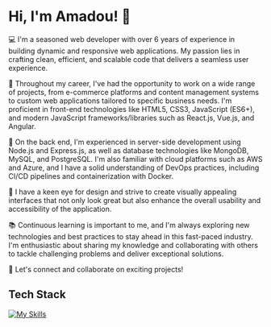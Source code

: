 # Hi, I'm Amadou! 👋

💻 I'm a seasoned web developer with over 6 years of experience in building dynamic and responsive web applications. My passion lies in crafting clean, efficient, and scalable code that delivers a seamless user experience.

🚀 Throughout my career, I've had the opportunity to work on a wide range of projects, from e-commerce platforms and content management systems to custom web applications tailored to specific business needs. I'm proficient in front-end technologies like HTML5, CSS3, JavaScript (ES6+), and modern JavaScript frameworks/libraries such as React.js, Vue.js, and Angular.

🔧 On the back end, I'm experienced in server-side development using Node.js and Express.js, as well as database technologies like MongoDB, MySQL, and PostgreSQL. I'm also familiar with cloud platforms such as AWS and Azure, and I have a solid understanding of DevOps practices, including CI/CD pipelines and containerization with Docker.

🎨 I have a keen eye for design and strive to create visually appealing interfaces that not only look great but also enhance the overall usability and accessibility of the application.

📚 Continuous learning is important to me, and I'm always exploring new technologies and best practices to stay ahead in this fast-paced industry. I'm enthusiastic about sharing my knowledge and collaborating with others to tackle challenging problems and deliver exceptional solutions.

🌟 Let's connect and collaborate on exciting projects!

## Tech Stack
[![My Skills](https://skillicons.dev/icons?i=js,html,css,wasm)](https://skillicons.dev)
